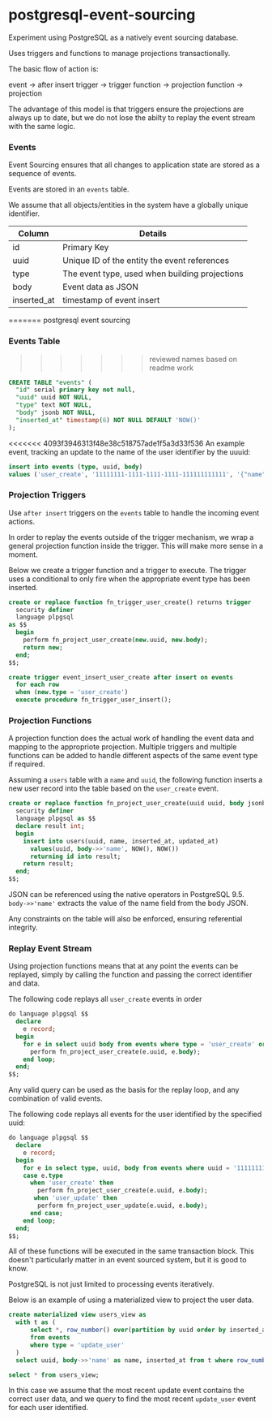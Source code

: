 # postgresql-event-sourcing

Experiment using PostgreSQL as a natively event sourcing database.  

Uses triggers and functions to manage projections transactionally.

The basic flow of action is:

event -> after insert trigger -> trigger function -> projection function -> projection

The advantage of this model is that triggers ensure the projections are always up to date, but we do not lose the abilty to replay the event stream with the same logic.


### Events

Event Sourcing ensures that all changes to application state are stored as a sequence of events.

Events are stored in an `events` table.

We assume that all objects/entities in the system have a globally unique identifier.

| Column  | Details                 |
|---------|-------------------------|
| id      | Primary Key  |
| uuid    | Unique ID of the entity the event references  |
| type    | The event type, used when building projections  |
| body    | Event data as JSON  |
| inserted_at    | timestamp of event insert  |

=======
postgresql event sourcing



### Events Table




>>>>>>> reviewed names based on readme work
```sql
CREATE TABLE "events" (
  "id" serial primary key not null,
  "uuid" uuid NOT NULL,
  "type" text NOT NULL,
  "body" jsonb NOT NULL,
  "inserted_at" timestamp(6) NOT NULL DEFAULT 'NOW()'
);
```

<<<<<<< 4093f3946313f48e38c518757ade1f5a3d33f536
An example event, tracking an update to the name of the user identifier by the uuuid:

```sql
insert into events (type, uuid, body)
values ('user_create', '11111111-1111-1111-1111-111111111111', '{"name": "blah"}');
```

### Projection Triggers

Use `after insert` triggers on the `events` table to handle the incoming event actions.

In order to replay the events outside of the trigger mechanism, we wrap a general projection function inside the trigger. This will make more sense in a moment.

Below we create a trigger function and a trigger to execute.
The trigger uses a conditional to only fire when the appropriate event type has been inserted.

```sql
create or replace function fn_trigger_user_create() returns trigger
  security definer
  language plpgsql
as $$
  begin
    perform fn_project_user_create(new.uuid, new.body);
    return new;
  end;
$$;

create trigger event_insert_user_create after insert on events
  for each row
  when (new.type = 'user_create')
  execute procedure fn_trigger_user_insert();
```

### Projection Functions

A projection function does the actual work of handling the event data and mapping to the appropriote projection.
Multiple triggers and multiple functions can be added to handle different aspects of the same event type if required.

Assuming a `users` table with a `name` and `uuid`, the following function inserts a new user record into the table based on the `user_create` event.

```sql
create or replace function fn_project_user_create(uuid uuid, body jsonb) returns integer
  security definer
  language plpgsql as $$
  declare result int;
  begin
    insert into users(uuid, name, inserted_at, updated_at)
      values(uuid, body->>'name', NOW(), NOW())
      returning id into result;
    return result;
  end;
$$;
```

JSON can be referenced using the native operators in PostgreSQL 9.5. `body->>'name'` extracts the value of the name field from the body JSON.

Any constraints on the table will also be enforced, ensuring referential integrity.


### Replay Event Stream

Using projection functions means that at any point the events can be replayed, simply by calling the function and passing the correct identifier and data.


The following code replays all `user_create` events in order

```sql
do language plpgsql $$
  declare
    e record;
  begin
    for e in select uuid body from events where type = 'user_create' order by inserted_at asc loop
      perform fn_project_user_create(e.uuid, e.body);
    end loop;
  end;
$$;
```

Any valid query can be used as the basis for the replay loop, and any combination of valid events.

The following code replays all events for the user identified by the specified uuid:

```sql
do language plpgsql $$
  declare
    e record;
  begin
    for e in select type, uuid, body from events where uuid = '11111111-1111-1111-1111-111111111111' order by inserted_at asc loop
    case e.type
      when 'user_create' then
        perform fn_project_user_create(e.uuid, e.body);
	   when 'user_update' then
        perform fn_project_user_update(e.uuid, e.body);
	  end case;
    end loop;
  end;
$$;
```
All of these functions will be executed in the same transaction block.
This doesn't particularly matter in an event sourced system, but it is good to know.

PostgreSQL is not just limited to processing events iteratively.

Below is an example of using a materialized view to project the user data.

```sql
create materialized view users_view as
  with t as (
      select *, row_number() over(partition by uuid order by inserted_at desc) as row_number
      from events
      where type = 'update_user'
  )
  select uuid, body->>'name' as name, inserted_at from t where row_number = 1;

select * from users_view;
```
In this case we assume that the most recent update event contains the correct user data, and we query to find the most recent `update_user` event for each user identified.
